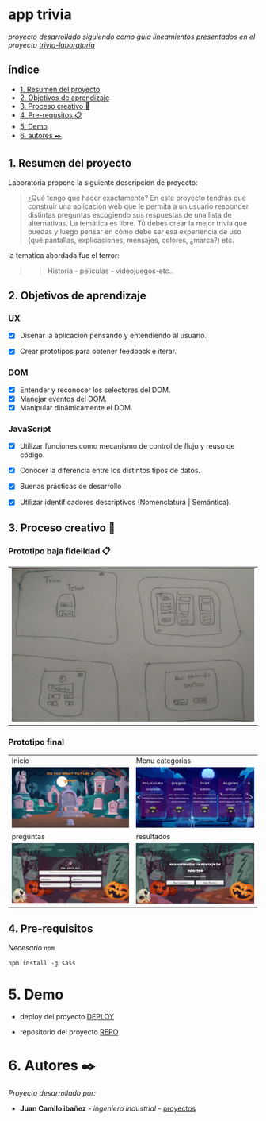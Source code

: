 # app trivia
_proyecto desarrollado siguiendo como guia lineamientos presentados en el proyecto [trivia-laboratoria](https://github.com/Laboratoria/bootcamp/tree/main/projects/00-trivia)_ 



## índice
* [1. Resumen del proyecto](#1-resumen-del-proyecto)
* [2. Objetivos de aprendizaje](#2-objetivos-de-aprendizaje)
* [3. Proceso creativo 🔧](#3-proceso-creativo)
* [4. Pre-requsitos 📋](#4-pre-requisitos)
* [5. Demo](#5-demo)
* [6. autores ✒️](#5-autores)


## 1. Resumen del proyecto
Laboratoria propone la siguiente descripcion de proyecto:

> ¿Qué tengo que hacer exactamente? En este proyecto tendrás que construir una aplicación web que le permita a un usuario responder distintas preguntas escogiendo sus respuestas de una lista de alternativas. 
> La temática es libre. Tú debes crear la mejor trivia que puedas y luego pensar en cómo debe ser esa experiencia de uso (qué pantallas, explicaciones, mensajes, colores, ¿marca?) etc.


la tematica abordada fue el terror:

>> Historia - peliculas - videojuegos-etc..

## 2. Objetivos de aprendizaje

### UX

- [x] Diseñar la aplicación pensando y entendiendo al usuario.
- [x] Crear prototipos para obtener feedback e iterar.


### DOM

- [x] Entender y reconocer los selectores del DOM.
- [x] Manejar eventos del DOM.
- [x] Manipular dinámicamente el DOM.

### JavaScript

- [x] Utilizar funciones como mecanismo de control de flujo y reuso de código.
- [x] Conocer la diferencia entre los distintos tipos de datos.
- [x] Buenas prácticas de desarrollo
- [x] Utilizar identificadores descriptivos (Nomenclatura | Semántica).


## 3. Proceso creativo 🔧


### Prototipo baja fidelidad 📋

<table>
    <tr>
        <td><img src="./assets/prototipos/prototipo-inicial.jpg" width=800 ></td>
    </tr>

</table>

### Prototipo final

<table>
    <tr>
        <td>Inicio</td>
        <td>Menu categorias</td>
    </tr>
    <tr>
        <td><img src="./assets/prototipos/inicio.PNG" width=500 ></td>
        <td><img src="./assets/prototipos/menu.PNG" width=500 ></td>
    </tr>
    <tr>
        <td>preguntas</td>
        <td>resultados</td>
    </tr>
    <tr>
        <td><img src="./assets/prototipos/preguntas.PNG" width=500 ></td>
        <td><img src="./assets/prototipos/resultados.PNG" width=500 ></td>
    </tr>
 </table>


## 4. Pre-requisitos
_Necesario `npm`_

```
npm install -g sass
```


# 5. Demo 

* deploy del proyecto [DEPLOY](https://juanc-jc.github.io/app-trivia-terror/.)


* repositorio del proyecto [REPO](https://github.com/JuanC-JC/app-trivia-terror)



# 6. Autores ✒️

_Proyecto desarrollado por:_

* **Juan Camilo ibañez** - *ingeniero industrial* - [proyectos](https://github.com/JuanC-JC)
